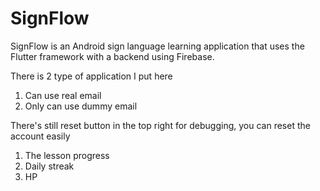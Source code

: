 # SignFlow
SignFlow is an Android sign language learning application that uses the Flutter framework with a backend using Firebase.

There is 2 type of application I put here
  1. Can use real email
  2. Only can use dummy email

There's still reset button in the top right for debugging, you can reset the account easily
  1. The lesson progress
  2. Daily streak
  3. HP
